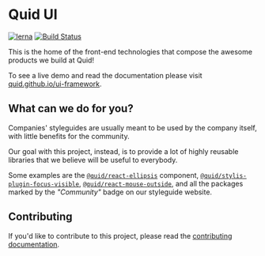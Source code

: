 # Quid UI

[![lerna][lerna-badge]](https://lernajs.io/) [![Build Status][travis-badge]](https://travis-ci.com/quid/ui-framework)

This is the home of the front-end technologies that compose the awesome
products we build at Quid!

To see a live demo and read the documentation please visit [quid.github.io/ui-framework](https://quid.github.io/ui-framework).

## What can we do for you?

Companies' styleguides are usually meant to be used by the company itself, with little
benefits for the community.

Our goal with this project, instead, is to provide a lot of highly reusable libraries
that we believe will be useful to everybody.

Some examples are the [`@quid/react-ellipsis`][react-ellipsis] component, [`@quid/stylis-plugin-focus-visible`][stylis-plugin-focus-visible], [`@quid/react-mouse-outside`][react-mouse-outside], and all the packages marked by the _"Community"_ badge on our styleguide website.

## Contributing

If you'd like to contribute to this project, please read the [contributing documentation](CONTRIBUTING.md).

<!-- links -->

[react-ellipsis]: https://quid.github.io/ui-framework/#react-ellipsis
[stylis-plugin-focus-visible]: https://quid.github.io/ui-framework/#stylis-plugin-focus-visible
[react-mouse-outside ]: https://quid.github.io/ui-framework/#react-mouse-outside
[lerna-badge]: https://img.shields.io/badge/maintained%20with-lerna-cc00ff.svg
[travis-badge]: https://travis-ci.com/quid/ui-framework.svg?token=eAsu8PgyKpfsPmbvLfUx&branch=master
